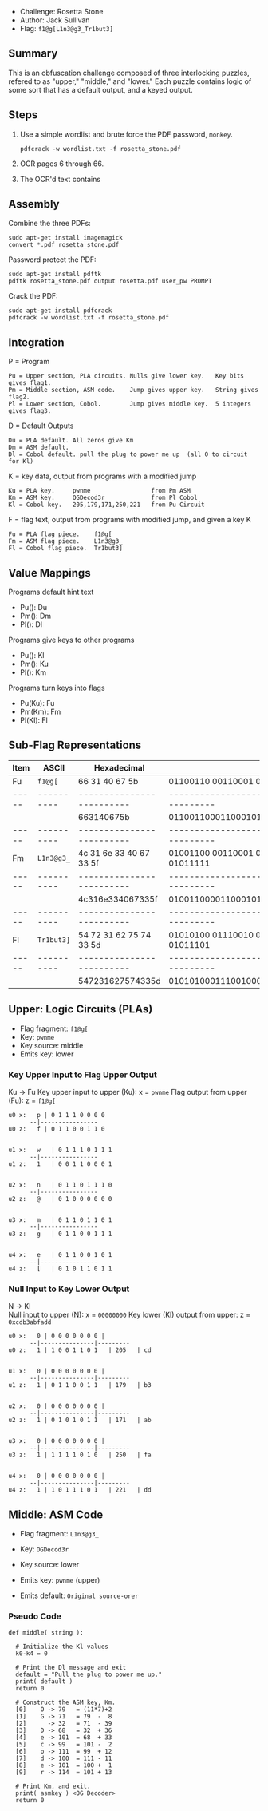 - Challenge: Rosetta Stone
- Author: Jack Sullivan
- Flag: `f1@g[L1n3@g3_Tr1but3]`

## Summary

This is an obfuscation challenge composed of three interlocking puzzles,
refered to as "upper," "middle," and "lower." Each puzzle contains logic of
some sort that has a default output, and a keyed output.


## Steps

1. Use a simple wordlist and brute force the PDF password, `monkey`.

       pdfcrack -w wordlist.txt -f rosetta_stone.pdf

2. OCR pages 6 through 66.
3. The OCR'd text contains 


## Assembly

Combine the three PDFs:

    sudo apt-get install imagemagick
    convert *.pdf rosetta_stone.pdf

Password protect the PDF:

    sudo apt-get install pdftk
    pdftk rosetta_stone.pdf output rosetta.pdf user_pw PROMPT

Crack the PDF:

    sudo apt-get install pdfcrack
    pdfcrack -w wordlist.txt -f rosetta_stone.pdf


## Integration

P = Program 

    Pu = Upper section, PLA circuits. Nulls give lower key.   Key bits gives flag1.
    Pm = Middle section, ASM code.    Jump gives upper key.   String gives flag2.
    Pl = Lower section, Cobol.        Jump gives middle key.  5 integers gives flag3.

D = Default Outputs

    Du = PLA default. All zeros give Km
    Dm = ASM default.
    Dl = Cobol default. pull the plug to power me up  (all 0 to circuit for Kl)

K = key data, output from programs with a modified jump

    Ku = PLA key.     pwnme                 from Pm ASM
    Km = ASM key.     OGDecod3r             from Pl Cobol
    Kl = Cobol key.   205,179,171,250,221   from Pu Circuit

F = flag text, output from programs with modified jump, and given a key K

    Fu = PLA flag piece.    f1@g[
    Fm = ASM flag piece.    L1n3@g3_
    Fl = Cobol flag piece.  Tr1but3]


## Value Mappings

Programs default hint text

- Pu(): Du
- Pm(): Dm
- Pl(): Dl

Programs give keys to other programs

- Pu(): Kl
- Pm(): Ku
- Pl(): Km

Programs turn keys into flags

- Pu(Ku): Fu
- Pm(Km): Fm
- Pl(Kl): Fl


## Sub-Flag Representations

Item | ASCII    | Hexadecimal             | Binary
-----|----------|-------------------------|-------------------------------------------------------------------------
Fu   | `f1@g[`    | 66 31 40 67 5b          | 01100110 00110001 01000000 01100111 01011011
-----|----------|-------------------------|-------------------------------------------------------------------------
     |          | 663140675b              | 0110011000110001010000000110011101011011
-----|----------|-------------------------|-------------------------------------------------------------------------
Fm   | `L1n3@g3_` | 4c 31 6e 33 40 67 33 5f | 01001100 00110001 01101110 00110011 01000000 01100111 00110011 01011111
-----|----------|-------------------------|-------------------------------------------------------------------------
     |          | 4c316e334067335f        | 0100110000110001011011100011001101000000011001110011001101011111
-----|----------|-------------------------|-------------------------------------------------------------------------
Fl   | `Tr1but3]` | 54 72 31 62 75 74 33 5d | 01010100 01110010 00110001 01100010 01110101 01110100 00110011 01011101
-----|----------|-------------------------|-------------------------------------------------------------------------
     |          | 547231627574335d        | 0101010001110010001100010110001001110101011101000011001101011101


## Upper: Logic Circuits (PLAs)

- Flag fragment: `f1@g[`
- Key: `pwnme`
- Key source: middle
- Emits key: lower


### Key Upper Input to Flag Upper Output

Ku -> Fu
Key upper input to upper (Ku): x = `pwnme`
Flag output from upper (Fu): z = `f1@g[`

```
u0 x:	p |	0 1 1 1 0 0 0 0
      --|----------------
u0 z:	f |	0 1 1 0 0 1 1 0


u1 x:	w	| 0 1 1 1 0 1 1 1
      --|----------------
u1 z:	1	| 0 0 1 1 0 0 0 1


u2 x:	n	| 0 1 1 0 1 1 1 0
      --|----------------
u2 z:	@	| 0 1 0 0 0 0 0 0		


u3 x:	m	| 0 1 1 0 1 1 0 1		
      --|----------------
u3 z:	g	| 0 1 1 0 0 1 1 1		


u4 x:	e	| 0 1 1 0 0 1 0 1		
      --|----------------
u4 z:	[	| 0 1 0 1 1 0 1 1		
```

### Null Input to Key Lower Output

N -> Kl		
Null input to upper (N): x = `00000000`
Key lower (Kl) output from upper: z = `0xcdb3abfadd`

```
u0 x:	0 | 0 0 0 0 0 0 0 |
      --|---------------|---------
u0 z:	1 | 1 0 0 1 1 0 1	| 205	| cd	


u1 x:	0 | 0 0 0 0 0 0 0 |
      --|---------------|---------
u1 z:	1 | 0 1 1 0 0 1 1	| 179	| b3


u2 x:	0 | 0 0 0 0 0 0 0 |
      --|---------------|---------
u2 z:	1 | 0 1 0 1 0 1 1	| 171	| ab


u3 x:	0 | 0 0 0 0 0 0 0 |
      --|---------------|---------
u3 z:	1 | 1 1 1 1 0 1 0	| 250	| fa


u4 x:	0 | 0 0 0 0 0 0 0 |
      --|---------------|---------
u4 z:	1 | 1 0 1 1 1 0 1	| 221	| dd
```


## Middle: ASM Code

- Flag fragment: `L1n3@g3_`
- Key: `OGDecod3r`
- Key source: lower
- Emits key: `pwnme` (upper)

- Emits default: `Original source-orer`

### Pseudo Code

```
def middle( string ):

  # Initialize the Kl values
  k0-k4 = 0

  # Print the Dl message and exit
  default = "Pull the plug to power me up."
  print( default )
  return 0

  # Construct the ASM key, Km.
  [0]    O -> 79   = (11*7)+2
  [1]    G -> 71   = 79  -  8
  [2]      -> 32   = 71  - 39
  [3]    D -> 68   = 32  + 36
  [4]    e -> 101  = 68  + 33
  [5]    c -> 99   = 101 -  2
  [6]    o -> 111  = 99  + 12
  [7]    d -> 100  = 111 - 11
  [8]    e -> 101  = 100 +  1
  [9]    r -> 114  = 101 + 13

  # Print Km, and exit.
  print( asmkey ) <OG Decoder>
  return 0
```


